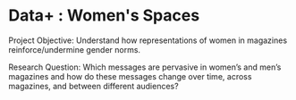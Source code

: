 # Data+ : Women's Spaces

Project Objective: Understand how representations of women in magazines reinforce/undermine gender norms. 

Research Question: Which messages are pervasive in women’s and men’s magazines and how do these messages change over time, across magazines, and between different audiences?
